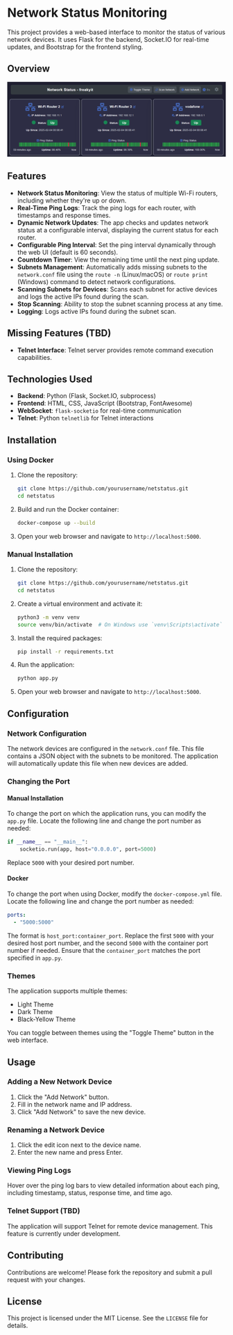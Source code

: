 # Network Status Monitoring

This project provides a web-based interface to monitor the status of various network devices. It uses Flask for the backend, Socket.IO for real-time updates, and Bootstrap for the frontend styling.

## Overview

![Network Status](netstatus.png)

## Features

- **Network Status Monitoring**: View the status of multiple Wi-Fi routers, including whether they're up or down.
- **Real-Time Ping Logs**: Track the ping logs for each router, with timestamps and response times.
- **Dynamic Network Updates**: The app checks and updates network status at a configurable interval, displaying the current status for each router.
- **Configurable Ping Interval**: Set the ping interval dynamically through the web UI (default is 60 seconds).
- **Countdown Timer**: View the remaining time until the next ping update.
- **Subnets Management**: Automatically adds missing subnets to the `network.conf` file using the `route -n` (Linux/macOS) or `route print` (Windows) command to detect network configurations.
- **Scanning Subnets for Devices**: Scans each subnet for active devices and logs the active IPs found during the scan.
- **Stop Scanning**: Ability to stop the subnet scanning process at any time.
- **Logging**: Logs active IPs found during the subnet scan.

## Missing Features (TBD)
- **Telnet Interface**: Telnet server provides remote command execution capabilities.

## Technologies Used

- **Backend**: Python (Flask, Socket.IO, subprocess)
- **Frontend**: HTML, CSS, JavaScript (Bootstrap, FontAwesome)
- **WebSocket**: `flask-socketio` for real-time communication
- **Telnet**: Python `telnetlib` for Telnet interactions

## Installation

### Using Docker

1. Clone the repository:
    ```sh
    git clone https://github.com/yourusername/netstatus.git
    cd netstatus
    ```

2. Build and run the Docker container:
    ```sh
    docker-compose up --build
    ```

3. Open your web browser and navigate to `http://localhost:5000`.

### Manual Installation

1. Clone the repository:
    ```sh
    git clone https://github.com/yourusername/netstatus.git
    cd netstatus
    ```

2. Create a virtual environment and activate it:
    ```sh
    python3 -m venv venv
    source venv/bin/activate  # On Windows use `venv\Scripts\activate`
    ```

3. Install the required packages:
    ```sh
    pip install -r requirements.txt
    ```

4. Run the application:
    ```sh
    python app.py
    ```

5. Open your web browser and navigate to `http://localhost:5000`.

## Configuration

### Network Configuration

The network devices are configured in the `network.conf` file. This file contains a JSON object with the subnets to be monitored. The application will automatically update this file when new devices are added.

### Changing the Port

#### Manual Installation

To change the port on which the application runs, you can modify the `app.py` file. Locate the following line and change the port number as needed:
```python
if __name__ == "__main__":
    socketio.run(app, host="0.0.0.0", port=5000)
```
Replace `5000` with your desired port number.

#### Docker

To change the port when using Docker, modify the `docker-compose.yml` file. Locate the following line and change the port number as needed:
```yaml
ports:
  - "5000:5000"
```
The format is `host_port:container_port`. Replace the first `5000` with your desired host port number, and the second `5000` with the container port number if needed. Ensure that the `container_port` matches the port specified in `app.py`.

### Themes

The application supports multiple themes:
- Light Theme
- Dark Theme
- Black-Yellow Theme

You can toggle between themes using the "Toggle Theme" button in the web interface.

## Usage

### Adding a New Network Device

1. Click the "Add Network" button.
2. Fill in the network name and IP address.
3. Click "Add Network" to save the new device.

### Renaming a Network Device

1. Click the edit icon next to the device name.
2. Enter the new name and press Enter.

### Viewing Ping Logs

Hover over the ping log bars to view detailed information about each ping, including timestamp, status, response time, and time ago.

### Telnet Support (TBD)

The application will support Telnet for remote device management. This feature is currently under development.

## Contributing

Contributions are welcome! Please fork the repository and submit a pull request with your changes.

## License

This project is licensed under the MIT License. See the `LICENSE` file for details.
